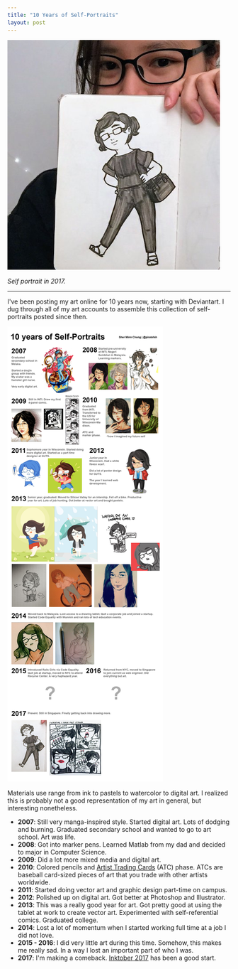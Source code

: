 ```yaml
---
title: "10 Years of Self-Portraits"
layout: post
---
```


![Self portrait 2017](/assets/images/art/sp-2017.jpg)

_Self portrait in 2017._

---

I've been posting my art online for 10 years now, starting with Deviantart. I dug through all of my art accounts to assemble this collection of self-portraits posted since then.

![10 years of self portraits](/assets/images/art/10-year-retro.png)

Materials use range from ink to pastels to watercolor to digital art. I realized this is probably not a good representation of my art in general, but interesting nonetheless.

* **2007**: Still very manga-inspired style. Started digital art. Lots of dodging and burning. Graduated secondary school and wanted to go to art school. Art was life.
* **2008**: Got into marker pens. Learned Matlab from my dad and decided to major in Computer Science.
* **2009**: Did a lot more mixed media and digital art.
* **2010**: Colored pencils and [Artist Trading Cards](https://www.wikiwand.com/en/Artist_trading_cards) (ATC) phase. ATCs are baseball card-sized pieces of art that you trade with other artists worldwide.
* **2011**: Started doing vector art and graphic design part-time on campus.
* **2012**: Polished up on digital art. Got better at Photoshop and Illustrator.
* **2013**: This was a really good year for art. Got pretty good at using the tablet at work to create vector art. Experimented with self-referential comics. Graduated college.
* **2014**: Lost a lot of momentum when I started working full time at a job I did not love.
* **2015 - 2016**: I did very little art during this time. Somehow, this makes me really sad. In a way I lost an important part of who I was.
* **2017**: I'm making a comeback. [Inktober 2017](http://mrjakeparker.com/inktober) has been a good start.
